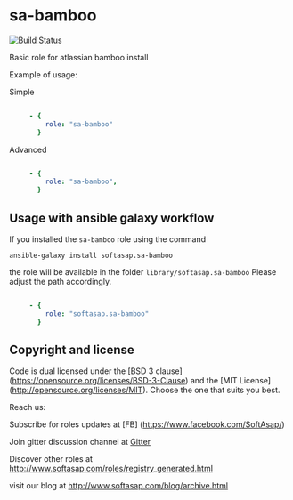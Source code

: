 sa-bamboo
=========

[![Build Status](https://travis-ci.org/softasap/sa-bamboo.svg?branch=master)](https://travis-ci.org/softasap/sa-bamboo)


Basic role for atlassian bamboo install


Example of usage:

Simple

```YAML

     - {
         role: "sa-bamboo"
       }


```

Advanced

```YAML

     - {
         role: "sa-bamboo",
       }


```



Usage with ansible galaxy workflow
----------------------------------

If you installed the `sa-bamboo` role using the command


`
   ansible-galaxy install softasap.sa-bamboo
`

the role will be available in the folder `library/softasap.sa-bamboo`
Please adjust the path accordingly.

```YAML

     - {
         role: "softasap.sa-bamboo"
       }

```




Copyright and license
---------------------

Code is dual licensed under the [BSD 3 clause] (https://opensource.org/licenses/BSD-3-Clause) and the [MIT License] (http://opensource.org/licenses/MIT). Choose the one that suits you best.

Reach us:

Subscribe for roles updates at [FB] (https://www.facebook.com/SoftAsap/)

Join gitter discussion channel at [Gitter](https://gitter.im/softasap)

Discover other roles at  http://www.softasap.com/roles/registry_generated.html

visit our blog at http://www.softasap.com/blog/archive.html 
